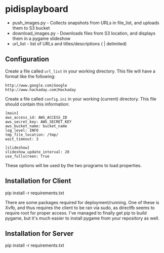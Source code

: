 # pidisplayboard
* push_images.py - Collects snapshots from URLs in file_list, and uploads them to S3 bucket
* download_images.py - Downloads files from S3 location, and displays them in a pygame slideshow
* url_list - list of URLs and titles/descriptions ( | delimited)

## Configuration
Create a file called `url_list` in your working directory.
This file will have a format like the following:
```
http://www.google.com|Google
http://www.hackaday.com|Hackaday
```



Create a file called `config.ini` in your working (current) directory.
This file should contain this information: 
```
[main]
aws_access_id: AWS_ACCESS_ID
aws_secret_key: AWS_SECRET_KEY
aws_bucket_name: bucket_name
log_level: INFO
tmp_file_location: /tmp/
wait_timeout: 3

[slideshow]
slideshow_update_interval: 20
use_fullscreen: True
```

These options will be used by the two programs to load properties. 


## Installation for Client 
pip install -r requirements.txt

There are some packages required for deployment/running. One of these is Xvfb, and thus requires the client to be ran via sudo, as directfb seems to require root for proper access. I've managed to finally get pip to build pygame, but it's much easier to install pygame from your repository as well. 

## Installation for Server
pip install -r requirements.txt


